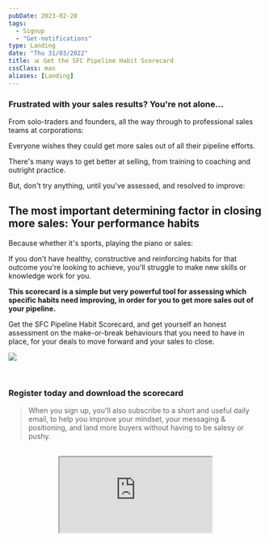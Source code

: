 ```yaml
---
pubDate: 2023-02-20
tags:
  - Signup
  - "Get-notifications"
type: Landing
date: "Thu 31/03/2022"
title: 📊 Get the SFC Pipeline Habit Scorecard
cssClass: max
aliases: [Landing]
---
```


### Frustrated with your sales results? You're not alone...

From solo-traders and founders, all the way through to professional sales teams at corporations:

Everyone wishes they could get more sales out of all their pipeline efforts.

There's many ways to get better at selling, from training to coaching and outright practice.

But, don't try anything, until you've assessed, and resolved to improve:

## The most important determining factor in closing more sales: Your performance habits
Because whether it's sports, playing the piano or sales:

If you don't have healthy, constructive and reinforcing habits for that outcome you're looking to achieve, you'll struggle to make new skills or knowledge work for you.

**This scorecard is a simple but very powerful tool for assessing which specific habits need improving, in order for you to get more sales out of your pipeline.**

Get the SFC Pipeline Habit Scorecard, and get yourself an honest assessment on the make-or-break behaviours that you need to have in place, for your deals to move forward and your sales to close.

![](Media/SalesFlowCoach_Pipeline-habit-scorecard_MartinStellar.png)

<br />

### Register today and download the scorecard 

> When you sign up, you'll also subscribe to a short and useful daily email, to help you improve your mindset, your messaging & positioning, and land more buyers without having to be salesy or pushy.

<br />


 <iframe src="https://personal.salesflowcoach.app/mailerlite-form-plain_embeddable" allow="fullscreen" allowfullscreen="" style="width: 60%; margin: 0 auto; display: block;"></iframe>
<br />